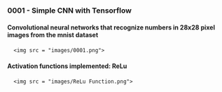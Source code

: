 <h3>0001 - Simple CNN with Tensorflow</h3>

<h4>Convolutional neural networks that recognize numbers in 28x28 pixel images from the mnist dataset</h4>

      <img src = "images/0001.png">

<h4>Activation functions implemented: 
      ReLu
</h4>

      <img src = "images/ReLu Function.png">
